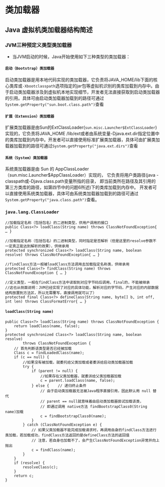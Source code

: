 # 类加载器

## Java 虚拟机类加载器结构简述

### JVM三种预定义类型类加载器
* 当JVM启动的时候，Java开始使用如下三种类型的类加载器：
#### `启动（Bootstrap）类加载器`
启动类加载器是用本地代码实现的类加载器，它负责将JAVA_HOME/lib下面的核心类库或`-Xbootclasspath`选项指定的jar包等虚拟机识别的类库加载到内存中。由于启动类加载器涉及到虚拟机本地实现细节，开发者无法直接获取到启动类加载器的引用。具体可由启动类加载器加载到的路径可通过`System.getProperty("sun.boot.class.path")`查看
#### `扩展（Extension）类加载器`
扩展类加载器是由Sun的ExtClassLoader(`sun.misc.Launcher$ExtClassLoader`)实现的，它负责将JAVA_HOME /lib/ext或者由系统变量-Djava.ext.dir指定位置中的类库加载到内存中。开发者可以直接使用标准扩展类加载器，具体可由扩展类加载器加载到的路径可通过`System.getProperty("java.ext.dirs")`查看
#### `系统（System）类加载器`
系统类加载器是由 Sun 的 AppClassLoader（sun.misc.Launcher$AppClassLoader）实现的，
它负责将用户类路径(java -classpath或-Djava.class.path变量所指的目录，
即当前类所在路径及其引用的第三方类库的路径，如第四节中的问题6所述)下的类库加载到内存中。
开发者可以直接使用系统类加载器，具体可由系统类加载器加载到的路径可通过
`System.getProperty("java.class.path")`查看。

###  `java.lang.ClassLoader`

```
//加载指定名称（包括包名）的二进制类型，供用户调用的接口  
public Class<?> loadClass(String name) throws ClassNotFoundException{ … }  
  
//加载指定名称（包括包名）的二进制类型，同时指定是否解析（但是这里的resolve参数不一定真正能达到解析的效果），供继承用  
protected synchronized Class<?> loadClass(String name, boolean resolve) throws ClassNotFoundException{ … }  
  
//findClass方法一般被loadClass方法调用去加载指定名称类，供继承用  
protected Class<?> findClass(String name) throws ClassNotFoundException { … }  
  
//定义类型，一般在findClass方法中读取到对应字节码后调用，final的，不能被继承  
//这也从侧面说明：JVM已经实现了对应的具体功能，解析对应的字节码，产生对应的内部数据结构放置到方法区，所以无需覆写，直接调用就可以了）  
protected final Class<?> defineClass(String name, byte[] b, int off, int len) throws ClassFormatError{ … }  
``` 


#### `loadClass(String name)`

```
public Class<?> loadClass(String name) throws ClassNotFoundException {  
    return loadClass(name, false);  
}  
protected synchronized Class<?> loadClass(String name, boolean resolve)  
        throws ClassNotFoundException {  
    // 首先判断该类型是否已经被加载  
    Class c = findLoadedClass(name);  
    if (c == null) {  
        //如果没有被加载，就委托给父类加载或者委派给启动类加载器加载  
        try {  
            if (parent != null) {  
                //如果存在父类加载器，就委派给父类加载器加载  
                c = parent.loadClass(name, false);  
            } else {    // 递归终止条件
                // 由于启动类加载器无法被Java程序直接引用，因此默认用 null 替代
                // parent == null就意味着由启动类加载器尝试加载该类，  
                // 即通过调用 native方法 findBootstrapClass0(String name)加载  
                c = findBootstrapClass0(name);  
            }  
        } catch (ClassNotFoundException e) {  
            // 如果父类加载器不能完成加载请求时，再调用自身的findClass方法进行类加载，若加载成功，findClass方法返回的是defineClass方法的返回值
            // 注意，若自身也加载不了，会产生ClassNotFoundException异常并向上抛出
            c = findClass(name);  
        }  
    }  
    if (resolve) {  
        resolveClass(c);  
    }  
    return c;  
}  
```



    

